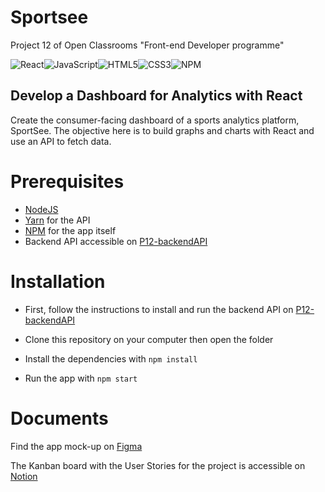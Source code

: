 # Sportsee
Project 12 of Open Classrooms "Front-end Developer programme"

![React](https://img.shields.io/badge/react-%2320232a.svg?style=for-the-badge&logo=react&logoColor=%2361DAFB)![JavaScript](https://img.shields.io/badge/javascript-%23323330.svg?style=for-the-badge&logo=javascript&logoColor=%23F7DF1E)![HTML5](https://img.shields.io/badge/html5-%23E34F26.svg?style=for-the-badge&logo=html5&logoColor=white)![CSS3](https://img.shields.io/badge/css3-%231572B6.svg?style=for-the-badge&logo=css3&logoColor=white)![NPM](https://img.shields.io/badge/NPM-%23000000.svg?style=for-the-badge&logo=npm&logoColor=white)

## Develop a Dashboard for Analytics with React


Create the consumer-facing dashboard of a sports analytics platform, SportSee. The objective here is to build graphs and charts with React and use an API to fetch data. 

# Prerequisites
- [NodeJS](https://nodejs.org/en/)
- [Yarn](https://yarnpkg.com/) for the API
- [NPM](https://www.npmjs.com/) for the app itself
- Backend API accessible on [P12-backendAPI](https://github.com/Priscille-LR/P12-backendAPI)

# Installation
- First, follow the instructions to install and run the backend API on [P12-backendAPI](https://github.com/Priscille-LR/P12-backendAPI)

- Clone this repository on your computer then open the folder
- Install the dependencies with `npm install`
- Run the app with `npm start`

# Documents

Find the app mock-up on [Figma](https://www.figma.com/file/BMomGVZqLZb811mDMShpLu/UI-design-Sportify-FR?node-id=1%3A2)

The Kanban board with the User Stories for the project is accessible on [Notion](https://www.notion.so/Tableau-de-bord-SportSee-6686aa4b5f44417881a4884c9af5669e)


